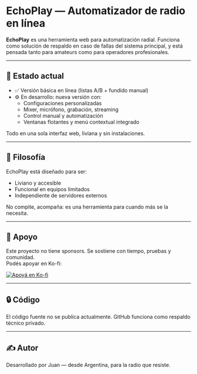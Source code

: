 # EchoPlay — Automatizador de radio en línea

**EchoPlay** es una herramienta web para automatización radial. Funciona como solución de respaldo en caso de fallas del sistema principal, y está pensada tanto para amateurs como para operadores profesionales.

---

## 🚀 Estado actual

- ✅ Versión básica en línea (listas A/B + fundido manual)
- ⚙️ En desarrollo: nueva versión con:
  - Configuraciones personalizadas
  - Mixer, micrófono, grabación, streaming
  - Control manual y automatización
  - Ventanas flotantes y menú contextual integrado

Todo en una sola interfaz web, liviana y sin instalaciones.

---

## 🎯 Filosofía

EchoPlay está diseñado para ser:
- Liviano y accesible
- Funcional en equipos limitados
- Independiente de servidores externos

No compite, acompaña: es una herramienta para cuando más se la necesita.

---

## 🤝 Apoyo

Este proyecto no tiene sponsors. Se sostiene con tiempo, pruebas y comunidad.  
Podés apoyar en Ko-fi:

[![Apoyá en Ko-fi](https://ko-fi.com/img/githubbutton_sm.svg)](https://ko-fi.com/juanpabloflores)

---

## 🔒 Código

El código fuente no se publica actualmente. GitHub funciona como respaldo técnico privado.

---

## ✍️ Autor

Desarrollado por Juan — desde Argentina, para la radio que resiste.

